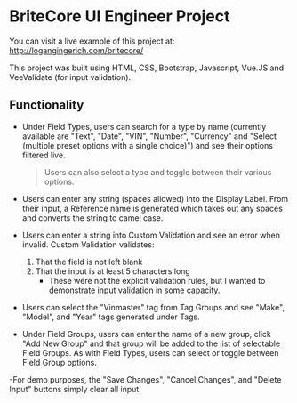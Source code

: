 # BriteCore UI Engineer Project

You can visit a live example of this project at: http://logangingerich.com/britecore/

This project was built using HTML, CSS, Bootstrap, Javascript, Vue.JS and VeeValidate (for input validation). 

## Functionality

- Under Field Types, users can search for a type by name (currently available are "Text", "Date", "VIN", "Number", "Currency" and "Select (multiple preset options with a single choice)") and see their options filtered live.
    > Users can also select a type and toggle between their various options.

- Users can enter any string (spaces allowed) into the Display Label. From their input, a Reference name is generated which takes out any spaces and converts the string to camel case.

- Users can enter a string into Custom Validation and see an error when invalid. Custom Validation validates:
	1. That the field is not left blank
	2. That the input is at least 5 characters long
		* These were not the explicit validation rules, but I wanted to demonstrate input validation in some capacity.

- Users can select the "Vinmaster" tag from Tag Groups and see "Make", "Model", and "Year" tags generated under Tags.

- Under Field Groups, users can enter the name of a new group, click "Add New Group" and that group will be added to the list of selectable Field Groups.  As with Field Types, users can select or toggle between Field Group options.

-For demo purposes, the "Save Changes", "Cancel Changes", and "Delete Input" buttons simply clear all input.